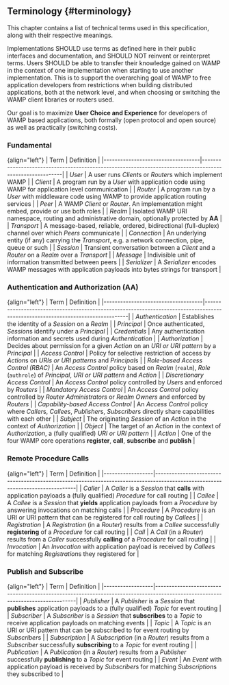 ## Terminology {#terminology}

This chapter contains a list of technical terms used in this specification, along with their respective meanings.

Implementations SHOULD use terms as defined here in their public interfaces and documentation,
and SHOULD NOT reinvent or reinterpret terms. Users SHOULD be able to transfer their knowledge gained on WAMP
in the context of one implementation when starting to use another implementation.
This is to support the overarching goal of WAMP to free application developers from restrictions when
building distributed applications, both at the network level, and when choosing or switching the WAMP client
libraries or routers used.

Our goal is to maximize **User Choice and Experience** for developers of WAMP based applications,
both formally (open protocol and open source) as well as practically (switching costs).


### Fundamental

{align="left"}
| Term                              | Definition                                                                                              |
|-----------------------------------|---------------------------------------------------------------------------------------------------------|
| *User*                            | A user runs *Client*s or *Router*s which implement WAMP                                                 |
| *Client*                          | A program run by a *User* with application code using WAMP for application level communication          |
| *Router*                          | A program run by a *User* with middleware code using WAMP to provide application routing services       |
| *Peer*                            | A WAMP *Client* or *Router*. An implementation might embed, provide or use both roles                   |
| *Realm*                           | Isolated WAMP URI namespace, routing and administrative domain, optionally protected by **AA**          |
| *Transport*                       | A message-based, reliable, ordered, bidirectional (full-duplex) channel over which *Peers* communicate  |
| *Connection*                      | An underlying entity (if any) carrying the *Transport*, e.g. a network connection, pipe, queue or such  |
| *Session*                         | Transient conversation between a *Client* and a *Router* on a *Realm* over a *Transport*                |
| *Message*                         | Indivisible unit of information transmitted between peers                                               |
| *Serializer*                      | A *Serializer* encodes WAMP messages with application payloads into bytes strings for transport         |


### Authentication and Authorization (AA)

{align="left"}
| Term                               | Definition                                                                                                                     |
|------------------------------------|--------------------------------------------------------------------------------------------------------------------------------|
| *Authentication*                   | Establishes the identity of a *Session* on a *Realm*                                                                           |
| *Principal*                        | Once authenticated, *Session*s identify under a *Principal*                                                                    |
| *Credentials*                      | Any authentication information and secrets used during *Authentication*                                                        |
| *Authorization*                    | Decides about permission for a given *Action* on an *URI or URI pattern* by a *Principal*                                      |
| *Access Control*                   | Policy for selective restriction of access by *Action*s on *URIs or URI patterns* and *Principal*s                             |
| *Role-based Access Control (RBAC)* | An *Access Control* policy based on *Realm* (`realm`), *Role* (`authrole`) of *Principal*, *URI or URI pattern* and *Action*   |
| *Discretionary Access Control*     | An *Access Control* policy controlled by *Users* and enforced by *Routers*                                                     |
| *Mandatory Access Control*         | An *Access Control* policy controlled by *Router Administrators* or *Realm Owners* and enforced by *Routers*                   |
| *Capability-based Access Control*  | An *Access Control* policy where *Caller*s, *Callee*s, *Publisher*s, *Subscriber*s directly share capabilities with each other |
| *Subject*                          | The originating *Session* of an *Action* in the context of *Authorization*                                                     |
| *Object*                           | The target of an *Action* in the context of *Authorization*, a (fully qualified) *URI or URI pattern*                          |
| *Action*                           | One of the four WAMP core operations **register**, **call**, **subscribe** and **publish**                                     |


### Remote Procedure Calls

{align="left"}
| Term             | Definition                                                                                                                    |
|------------------|-------------------------------------------------------------------------------------------------------------------------------|
| *Caller*         | A *Caller* is a *Session* that **calls** with application payloads a (fully qualified) *Procedure* for call routing           |
| *Callee*         | A *Callee* is a *Session* that **yields** application payloads from a *Procedure* by answering invocations on matching calls  |
| *Procedure*      | A *Procedure* is an URI or URI pattern that can be registered for call routing by *Callee*s                                   |
| *Registration*   | A *Registration* (in a *Router*) results from a *Callee* successfully **registering** of a *Procedure* for call routing       |
| *Call*           | A *Call* (in a *Router*) results from a *Caller* successfully **calling** of a *Procedure* for call routing                   |
| *Invocation*     | An *Invocation* with application payload is received by *Callee*s for matching *Registration*s they registered for            |


### Publish and Subscribe

{align="left"}
| Term             | Definition                                                                                                                    |
|------------------|-------------------------------------------------------------------------------------------------------------------------------|
| *Publisher*      | A *Publisher* is a *Session* that **publishes** application payloads to a (fully qualified) *Topic* for event routing         |
| *Subscriber*     | A *Subscriber* is a *Session* that **subscribes** to a *Topic* to receive application payloads on matching events             |
| *Topic*          | A *Topic* is an URI or URI pattern that can be subscribed to for event routing by *Subscriber*s                               |
| *Subscription*   | A *Subscription* (in a *Router*) results from a *Subscriber* successfully **subscribing** to a *Topic* for event routing      |
| *Publication*    | A *Publication* (in a *Router*) results from a *Publisher* successfully **publishing** to a *Topic* for event routing         |
| *Event*          | An *Event* with application payload is received by *Subscriber*s for matching *Subscription*s they subscribed to              |
